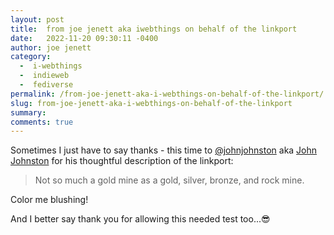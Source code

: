 ```yaml
---
layout: post
title:  from joe jenett aka iwebthings on behalf of the linkport
date:   2022-11-20 09:30:11 -0400
author: joe jenett
category:
  -  i-webthings
  -  indieweb
  -  fediverse
permalink: /from-joe-jenett-aka-i-webthings-on-behalf-of-the-linkport/
slug: from-joe-jenett-aka-i-webthings-on-behalf-of-the-linkport
summary:
comments: true
---
```

Sometimes I just have to say thanks - this time to <a href="https://mastodon.social/@johnjohnston/109366755615959088">@johnjohnston</a> aka <a href="https://johnjohnston.info/blog/feedreaderfriday-1/">John Johnston</a> for his thoughtful description of the linkport:
<blockquote><p>
Not so much a gold mine as a gold, silver, bronze, and rock mine.
</p></blockquote>
<p>Color me blushing!</p>
<p>And I better say thank you for allowing this needed test too...😎</p>
